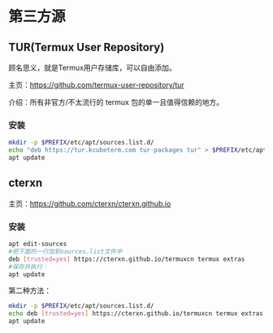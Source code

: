 # 第三方源

## TUR(Termux User Repository)

顾名思义，就是Termux用户存储库，可以自由添加。

主页：https://github.com/termux-user-repository/tur

介绍：所有非官方/不太流行的 termux 包的单一且值得信赖的地方。

### 安装

```bash
mkdir -p $PREFIX/etc/apt/sources.list.d/
echo "deb https://tur.kcubeterm.com tur-packages tur" > $PREFIX/etc/apt/sources.list.d/tur.list
apt update
```



## cterxn

主页：https://github.com/cterxn/cterxn.github.io

### 安装

```bash
apt edit-sources
#把下面的一行加到sources.list文件中
deb [trusted=yes] https://cterxn.github.io/termuxcn termux extras
#保存并执行：
apt update
```

第二种方法：

```bash
mkdir -p $PREFIX/etc/apt/sources.list.d/
echo deb [trusted=yes] https://cterxn.github.io/termuxcn termux extras > $PREFIX/etc/apt/sources.list.d/cterxn.list
apt update
```



